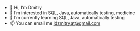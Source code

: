 - 👋 Hi, I’m Dmitry
- 👀 I’m interested in SQL, Java, automatically testing, medicine
- 🌱 I’m currently learning SQL, Java, automatically testing
- 📫 You can email me ldzmitry.at@gmail.com

<!---
LDzmitry/LDzmitry is a ✨ special ✨ repository because its `README.md` (this file) appears on your GitHub profile.
You can click the Preview link to take a look at your changes.
--->
